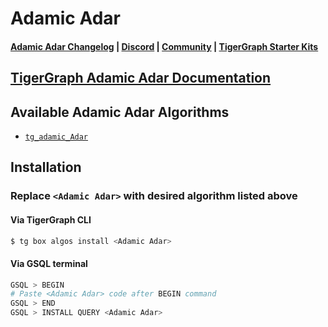 # Adamic Adar

#### [Adamic Adar Changelog](https://github.com/tigergraph/gsql-graph-algorithms/blob/master/algorithms/LinkPrediction/adamic_Adar/CHANGELOG.md) | [Discord](https://discord.gg/vFbmPyvJJN) | [Community](https://community.tigergraph.com) | [TigerGraph Starter Kits](https://github.com/zrougamed/TigerGraph-Starter-Kits-Parser)

## [TigerGraph Adamic Adar Documentation](https://docs.tigergraph.com/tigergraph-platform-overview/graph-algorithm-library#adamic-adar)

## Available Adamic Adar Algorithms

* [`tg_adamic_Adar`](https://github.com/tigergraph/gsql-graph-algorithms/blob/master/algorithms/LinkPrediction/adamic_adar/tg_adamic_adar.gsql)

## Installation 

### Replace `<Adamic Adar>` with desired algorithm listed above 

#### Via TigerGraph CLI

```bash
$ tg box algos install <Adamic Adar>
```

#### Via GSQL terminal

```bash
GSQL > BEGIN
# Paste <Adamic Adar> code after BEGIN command
GSQL > END 
GSQL > INSTALL QUERY <Adamic Adar>
```
